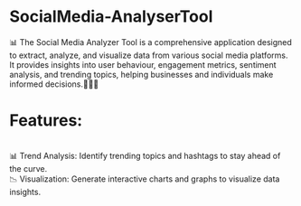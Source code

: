 # SocialMedia-AnalyserTool
📊 The Social Media Analyzer Tool is a comprehensive application designed to extract, analyze, and visualize data from various social media platforms. It provides insights into user behaviour, engagement metrics, sentiment 
analysis, and trending topics, helping businesses and individuals make informed decisions.👩🏻‍💻
<br>
# Features:
<br>
📊 Trend Analysis: Identify trending topics and hashtags to stay ahead of the curve. 
<br>
📉 Visualization: Generate interactive charts and graphs to visualize data insights.
